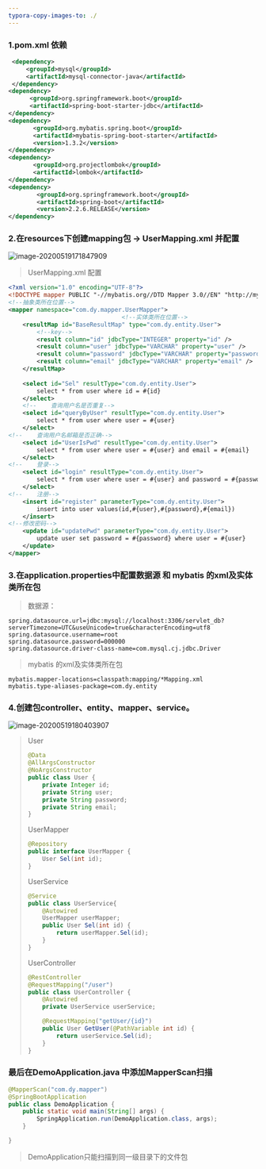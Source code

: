 ```yaml
---
typora-copy-images-to: ./
---
```


### 1.pom.xml 依赖

```xml
 <dependency>
     <groupId>mysql</groupId>
     <artifactId>mysql-connector-java</artifactId>
 </dependency>
<dependency>
      <groupId>org.springframework.boot</groupId>
      <artifactId>spring-boot-starter-jdbc</artifactId>
</dependency>
<dependency>
       <groupId>org.mybatis.spring.boot</groupId>
       <artifactId>mybatis-spring-boot-starter</artifactId>
       <version>1.3.2</version>
</dependency>
<dependency>
       <groupId>org.projectlombok</groupId>
       <artifactId>lombok</artifactId>
</dependency>
<dependency>
        <groupId>org.springframework.boot</groupId>
        <artifactId>spring-boot</artifactId>
        <version>2.2.6.RELEASE</version>
</dependency>
```

### 2.在resources下创建mapping包 -> UserMapping.xml 并配置

![image-20200519171847909](C:\Users\18086\AppData\Roaming\Typora\typora-user-images\image-20200519171847909.png)

>  UserMapping.xml 配置

```xml
<?xml version="1.0" encoding="UTF-8"?>
<!DOCTYPE mapper PUBLIC "-//mybatis.org//DTD Mapper 3.0//EN" "http://mybatis.org/dtd/mybatis-3-mapper.dtd">
<!--抽象类所在位置-->
<mapper namespace="com.dy.mapper.UserMapper">
								<!--实体类所在位置-->
    <resultMap id="BaseResultMap" type="com.dy.entity.User">
        <!--key-->
        <result column="id" jdbcType="INTEGER" property="id" />
        <result column="user" jdbcType="VARCHAR" property="user" />
        <result column="password" jdbcType="VARCHAR" property="password" />
        <result column="email" jdbcType="VARCHAR" property="email" />
    </resultMap>
	
    <select id="Sel" resultType="com.dy.entity.User">
        select * from user where id = #{id}
    </select>
    <!--    查询用户名是否重复-->
    <select id="queryByUser" resultType="com.dy.entity.User">
        select * from user where user = #{user}
    </select>
<!--    查询用户名邮箱是否正确-->
    <select id="UserIsPwd" resultType="com.dy.entity.User">
        select * from user where user = #{user} and email = #{email}
    </select>
<!--    登录-->
    <select id="login" resultType="com.dy.entity.User">
        select * from user where user = #{user} and password = #{password}
    </select>
<!--    注册-->
    <insert id="register" parameterType="com.dy.entity.User">
        insert into user values(id,#{user},#{password},#{email})
    </insert>
<!--修改密码-->
    <update id="updatePwd" parameterType="com.dy.entity.User">
        update user set password = #{password} where user = #{user}
    </update>
</mapper>
```





### 3.在application.properties中配置数据源 和 mybatis 的xml及实体类所在包

> 数据源：

```properties
spring.datasource.url=jdbc:mysql://localhost:3306/servlet_db?serverTimezone=UTC&useUnicode=true&characterEncoding=utf8
spring.datasource.username=root
spring.datasource.password=000000
spring.datasource.driver-class-name=com.mysql.cj.jdbc.Driver
```

> mybatis 的xml及实体类所在包

```properties
mybatis.mapper-locations=classpath:mapping/*Mapping.xml
mybatis.type-aliases-package=com.dy.entity
```

### 4.创建包controller、entity、mapper、service。

![image-20200519180403907](G:\学习笔记\image-20200519180403907.png)

> User
>
> ```java
> @Data
> @AllArgsConstructor
> @NoArgsConstructor
> public class User {
>     private Integer id;
>     private String user;
>     private String password;
>     private String email;
> }
> ```
>
> UserMapper
>
> ```java
> @Repository
> public interface UserMapper {
>     User Sel(int id);
> }
> ```
>
> UserService
>
> ``` java
> @Service
> public class UserService{
>     @Autowired
>     UserMapper userMapper;
>     public User Sel(int id) {
>         return userMapper.Sel(id);
>     }
> }
> ```
>
> UserController
>
> ```java
> @RestController
> @RequestMapping("/user")
> public class UserController {
>     @Autowired
>     private UserService userService;
> 
>     @RequestMapping("getUser/{id}")
>     public User GetUser(@PathVariable int id) {
>         return userService.Sel(id);
>     }
> }
> ```

### 最后在DemoApplication.java 中添加MapperScan扫描

```java
@MapperScan("com.dy.mapper")
@SpringBootApplication
public class DemoApplication {
    public static void main(String[] args) {
        SpringApplication.run(DemoApplication.class, args);
    }

}
```

> DemoApplication只能扫描到同一级目录下的文件包

